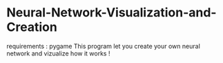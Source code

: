 # Neural-Network-Visualization-and-Creation
requirements : pygame
This program let you create your own neural network and vizualize how it works !
